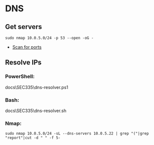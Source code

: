 # DNS
## Get servers
`
sudo nmap 10.0.5.0/24 -p 53 --open -oG -
`
- [Scan for ports](docs\SEC335\portscanner2.sh)

## Resolve IPs
### PowerShell:
docs\SEC335\dns-resolver.ps1
### Bash:
docs\SEC335\dns-resolver.sh
### Nmap:
`
sudo nmap 10.0.5.0/24 -sL --dns-servers 10.0.5.22 | grep "("|grep "report"|cut -d " " -f 5-
`
